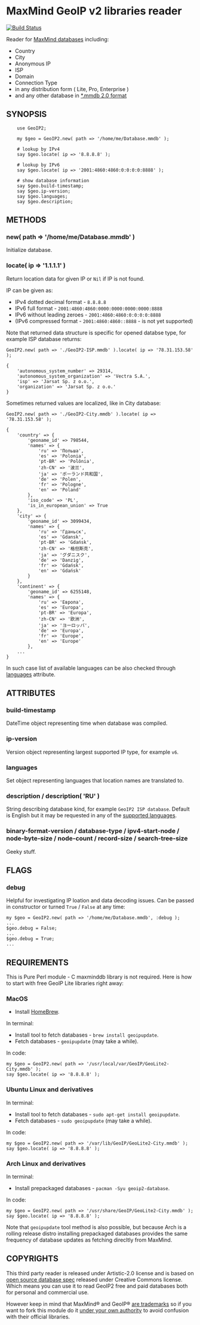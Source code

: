 # MaxMind GeoIP v2 libraries reader

[![Build Status](https://travis-ci.org/bbkr/GeoIP2.svg?branch=master)](https://travis-ci.org/bbkr/GeoIP2)

Reader for [MaxMind databases](https://www.maxmind.com/en/geoip2-databases) including:
* Country
* City
* Anonymous IP
* ISP
* Domain
* Connection Type
* in any distribution form ( Lite, Pro, Enterprise )
* and any other database in [*.mmdb 2.0 format](https://github.com/maxmind/MaxMind-DB/blob/master/MaxMind-DB-spec.md)

## SYNOPSIS

```perl6
    use GeoIP2;
    
    my $geo = GeoIP2.new( path => '/home/me/Database.mmdb' );
    
    # lookup by IPv4
    say $geo.locate( ip => '8.8.8.8' );
    
    # lookup by IPv6
    say $geo.locate( ip => '2001:4860:4860:0:0:0:0:8888' );
    
    # show database information
    say $geo.build-timestamp;
    say $geo.ip-version;
    say $geo.languages;
    say $geo.description;
```

## METHODS

### new( path => '/home/me/Database.mmdb' )

Initialize database.

### locate( ip => '1.1.1.1' )

Return location data for given IP or `Nil` if IP is not found.

IP can be given as:
* IPv4 dotted decimal format - `8.8.8.8`
* IPv6 full format - `2001:4860:4860:0000:0000:0000:0000:8888`
* IPv6 without leading zeroes - `2001:4860:4860:0:0:0:0:8888`
* (IPv6 compressed format - `2001:4860:4860::8888` - is not yet supported)

Note that returned data structure is specific for opened databse type,
for example ISP database returns:

```perl6
GeoIP2.new( path => './GeoIP2-ISP.mmdb' ).locate( ip => '78.31.153.58' );

{
    'autonomous_system_number' => 29314,
    'autonomous_system_organization' => 'Vectra S.A.',
    'isp' => 'Jarsat Sp. z o.o.',
    'organization' => 'Jarsat Sp. z o.o.'
}
```

Sometimes returned values are localized, like in City database:

```perl6
GeoIP2.new( path => './GeoIP2-City.mmdb' ).locate( ip => '78.31.153.58' );

{
    'country' => {
        'geoname_id' => 798544,
        'names' => {
            'ru' => 'Польша',
            'es' => 'Polonia',
            'pt-BR' => 'Polônia',
            'zh-CN' => '波兰',
            'ja' => 'ポーランド共和国',
            'de' => 'Polen',
            'fr' => 'Pologne',
            'en' => 'Poland'
        },
        'iso_code' => 'PL',
        'is_in_european_union' => True
    },
    'city' => {
        'geoname_id' => 3099434,
        'names' => {
            'ru' => 'Гданьск',
            'es' => 'Gdansk',
            'pt-BR' => 'Gdańsk',
            'zh-CN' => '格但斯克',
            'ja' => 'グダニスク',
            'de' => 'Danzig',
            'fr' => 'Gdańsk',
            'en' => 'Gdańsk'
        }
    },
    'continent' => {
        'geoname_id' => 6255148,
        'names' => {
            'ru' => 'Европа',
            'es' => 'Europa',
            'pt-BR' => 'Europa',
            'zh-CN' => '欧洲',
            'ja' => 'ヨーロッパ',
            'de' => 'Europa',
            'fr' => 'Europe',
            'en' => 'Europe'
        },
    ...
}
```
In such case list of available languages can be also checked through [languages](#languages) attribute.

## ATTRIBUTES

### build-timestamp

DateTime object representing time when database was compiled.

### ip-version

Version object representing largest supported IP type, for example `v6`.

### languages

Set object representing languages that location names are translated to.

### description / description( 'RU' )

String describing database kind, for example `GeoIP2 ISP database`.
Default is English but it may be requested in any of the [supported languages](#languages).

### binary-format-version / database-type / ipv4-start-node / node-byte-size / node-count / record-size / search-tree-size

Geeky stuff.

## FLAGS

### debug

Helpful for investigating IP loation and data decoding issues.
Can be passed in constructor or turned `True` / `False` at any time:

```perl6
my $geo = GeoIP2.new( path => '/home/me/Database.mmdb', :debug );
...
$geo.debug = False;
...
$geo.debug = True;
...
```

## REQUIREMENTS

This is Pure Perl module - C maxminddb library is not required.
Here is how to start with free GeoIP Lite libraries right away:

### MacOS

* Install [HomeBrew](https://brew.sh).

In terminal:

* Install tool to fetch databases - `brew install geoipupdate`.
* Fetch databases - `geoipupdate` (may take a while).

In code:

```perl6
my $geo = GeoIP2.new( path => '/usr/local/var/GeoIP/GeoLite2-City.mmdb' );
say $geo.locate( ip => '8.8.8.8' );
```

### Ubuntu Linux and derivatives

In terminal:

* Install tool to fetch databases - `sudo apt-get install geoipupdate`.
* Fetch databases - `sudo geoipupdate` (may take a while).

In code:

```perl6
my $geo = GeoIP2.new( path => '/var/lib/GeoIP/GeoLite2-City.mmdb' );
say $geo.locate( ip => '8.8.8.8' );
```

### Arch Linux and derivatives

In terminal:

* Install prepackaged databases - `pacman -Syu geoip2-database`.

In code:

```perl6
my $geo = GeoIP2.new( path => '/usr/share/GeoIP/GeoLite2-City.mmdb' );
say $geo.locate( ip => '8.8.8.8' );
```

Note that `geoipupdate` tool method is also possible,
but because Arch is a rolling release distro installing prepackaged databases
provides the same frequency of database updates as fetching direcltly from MaxMind.

## COPYRIGHTS

This third party reader is released under Artistic-2.0 license
and is based on [open source database spec](https://github.com/maxmind/MaxMind-DB) released under Creative Commons license.
Which means you can use it to read GeoIP2 free and paid databases both for personal and commercial use.

However keep in mind that MaxMind® and GeoIP® [are trademarks](https://www.maxmind.com/en/terms_of_use)
so if you want to fork this module do it [under your own authority](https://docs.perl6.org/language/typesystem#Versioning_and_Authorship)
to avoid confusion with their official libraries.
